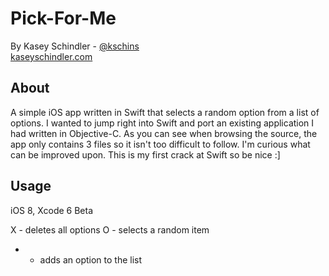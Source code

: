 Pick-For-Me
===================

By Kasey Schindler - [@kschins](http://twitter.com/kschins)  
[kaseyschindler.com](http://kaseyschindler.com)

About
-----
A simple iOS app written in Swift that selects a random option from a list of options.
I wanted to jump right into Swift and port an existing application I had written in Objective-C. 
As you can see when browsing the source, the app only contains 3 files so it isn't too difficult
to follow. I'm curious what can be improved upon. This is my first crack at Swift so be nice :]

Usage
-----
iOS 8, Xcode 6 Beta

X - deletes all options
O - selects a random item
+ - adds an option to the list

